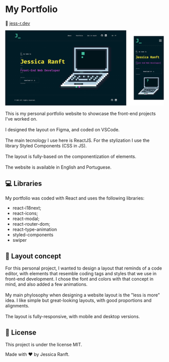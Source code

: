 # My Portfolio
🔗 <a href="https://jess-r.dev/" target="_blank">jess-r.dev</a>

![preview](https://github.com/jessicaranft/portfolio/blob/main/src/assets/portfolio/portfolio.png)

This is my personal portfolio website to showcase the front-end projects I've worked on.
<br><br>
I designed the layout on Figma, and coded on VSCode.
<br><br>
The main tecnology I use here is ReactJS. For the stylization I use the library Styled Components (CSS in JS).
<br><br>
The layout is fully-based on the componentization of elements.
<br><br>
The website is available in English and Portuguese.

## 💻 Libraries
My portfolio was coded with React and uses the following libraries:
- react-i18next;
- react-icons;
- react-modal;
- react-router-dom;
- react-type-animation
- styled-components
- swiper

## 🎨 Layout concept
For this personal project, I wanted to design a layout that reminds of a code editor, with elements that resemble coding tags and styles that we use in front-end development. I chose the font and colors with that concept in mind, and also added a few animations.
<br><br>
My main phylosophy when designing a website layout is the "less is more" idea. I like simple but great-looking layouts, with good proportions and alignments.
<br><br>
The layout is fully-responsive, with mobile and desktop versions.


## 📝 License

This project is under the license MIT.

Made with ❤️ by Jessica Ranft.